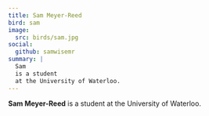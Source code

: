 ```yaml
---
title: Sam Meyer-Reed
bird: sam
image:
  src: birds/sam.jpg
social:
  github: samwisemr
summary: |
  Sam
  is a student
  at the University of Waterloo.
---
```


**Sam Meyer-Reed**
is a student
at the University of Waterloo.
